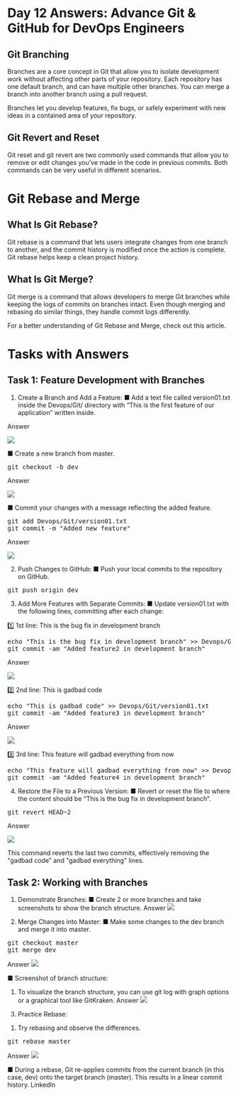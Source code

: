 # Day 12 Answers: Advance Git & GitHub for DevOps Engineers

## Git Branching
Branches are a core concept in Git that allow you to isolate development work without affecting other parts of your repository. Each repository has one default branch, and can have multiple other branches. You can merge a branch into another branch using a pull request.

Branches let you develop features, fix bugs, or safely experiment with new ideas in a contained area of your repository.

## Git Revert and Reset
Git reset and git revert are two commonly used commands that allow you to remove or edit changes you’ve made in the code in previous commits. Both commands can be very useful in different scenarios.

# Git Rebase and Merge
## What Is Git Rebase?
Git rebase is a command that lets users integrate changes from one branch to another, and the commit history is modified once the action is complete. Git rebase helps keep a clean project history.

## What Is Git Merge?
Git merge is a command that allows developers to merge Git branches while keeping the logs of commits on branches intact. Even though merging and rebasing do similar things, they handle commit logs differently.

For a better understanding of Git Rebase and Merge, check out this article.

# Tasks with Answers

## Task 1: Feature Development with Branches

1. Create a Branch and Add a Feature:
 ■ Add a text file called version01.txt inside the Devops/Git/ directory with “This is the first feature of our application” written inside.

Answer

![](Images/Task1.png)

■ Create a new branch from master.
<pre>
git checkout -b dev
</pre>
Answer

![](Images/Task2.png)

■ Commit your changes with a message reflecting the added feature.
<pre>
git add Devops/Git/version01.txt
git commit -m "Added new feature"
</pre>

Answer

![](Images/Task3.png)

2. Push Changes to GitHub:
■ Push your local commits to the repository on GitHub.
<pre>
git push origin dev
</pre>

3. Add More Features with Separate Commits:
■ Update version01.txt with the following lines, committing after each change:

1️⃣ 1st line: This is the bug fix in development branch
<pre>
echo "This is the bug fix in development branch" >> Devops/Git/version01.txt
git commit -am "Added feature2 in development branch"
</pre>

Answer

![](Images/Task5.png)

2️⃣ 2nd line: This is gadbad code
<pre>
echo "This is gadbad code" >> Devops/Git/version01.txt
git commit -am "Added feature3 in development branch"
</pre>
Answer

![](Images/Task6.png)

3️⃣ 3rd line: This feature will gadbad everything from now
<pre>
echo "This feature will gadbad everything from now" >> Devops/Git/version01.txt
git commit -am "Added feature4 in development branch"
</pre>

4. Restore the File to a Previous Version:
■ Revert or reset the file to where the content should be “This is the bug fix in development branch”.
<pre>
git revert HEAD~2
</pre>
Answer

![](Images/Task8.png)

This command reverts the last two commits, effectively removing the "gadbad code" and "gadbad everything" lines.

## Task 2: Working with Branches
1. Demonstrate Branches:
■ Create 2 or more branches and take screenshots to show the branch structure.
Answer
![](Images/Task9.png)

2. Merge Changes into Master:
■ Make some changes to the dev branch and merge it into master.
<pre>
git checkout master
git merge dev
</pre>
Answer
![](Images/Task10.png)

■ Screenshot of branch structure:
1) To visualize the branch structure, you can use git log with graph options or a graphical tool like GitKraken.
Answer
![](Images/Task11.png)

3. Practice Rebase:
 1) Try rebasing and observe the differences.
<pre>
git rebase master
</pre>
Answer
![](Images/Task12.png)

■ During a rebase, Git re-applies commits from the current branch (in this case, dev) onto the target branch (master). This results in a linear commit history.
LinkedIn